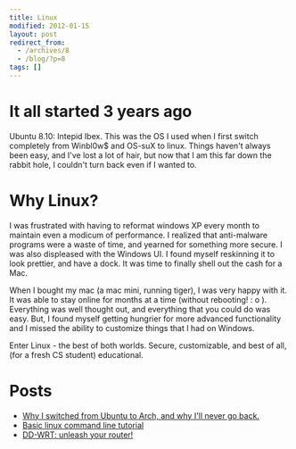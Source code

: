```yaml
---
title: Linux
modified: 2012-01-15
layout: post
redirect_from:
  - /archives/8
  - /blog/?p=8
tags: []
---
```



It all started 3 years ago
==========================

Ubuntu 8.10: Intepid Ibex. This was the OS I used when I first switch completely from Winbl0w\$ and OS-suX to linux. Things haven't always been easy, and I've lost a lot of hair, but now that I am this far down the rabbit hole, I couldn't turn back even if I wanted to.

Why Linux?
==========

I was frustrated with having to reformat windows XP every month to maintain even a modicum of performance. I realized that anti-malware programs were a waste of time, and yearned for something more secure. I was also displeased with the Windows UI. I found myself reskinning it to look prettier, and have a dock. It was time to finally shell out the cash for a Mac.

When I bought my mac (a mac mini, running tiger), I was very happy with it. It was able to stay online for months at a time (without rebooting! : o ). Everything was well thought out, and everything that you could do was easy. But, I found myself getting hungrier for more advanced functionality and I missed the ability to customize things that I had on Windows.

Enter Linux - the best of both worlds. Secure, customizable, and best of all, (for a fresh CS student) educational.

Posts
=====

-   [Why I switched from Ubuntu to Arch, and why I'll never go back.](http://blog.srvthe.net/archives/105 "Why I switch from Ubuntu to Arch, and why I’ll never go back")
-   [Basic linux command line tutorial](http://blog.srvthe.net/archives/164 "Yet another Linux Command line guide.")
-   [DD-WRT: unleash your router!](http://blog.srvthe.net/archives/239 "DD-WRT: Unleash your router")

